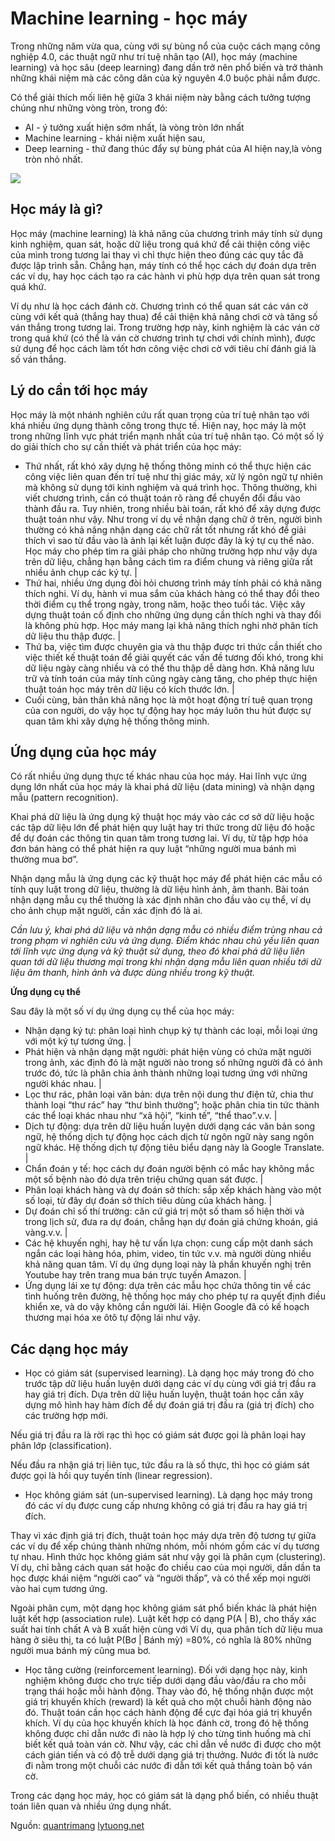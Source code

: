 # Machine learning  - học máy

Trong những năm vừa qua, cùng với sự bùng nổ của cuộc cách mạng công nghiệp 4.0, các thuật ngữ như trí tuệ nhân tạo (AI), học máy (machine learning) và học sâu (deep learning) đang dần trở nên phổ biến và trở thành những khái niệm mà các công dân của kỷ nguyên 4.0 buộc phải nắm được.

Có thể giải thích mối liên hệ giữa 3 khái niệm này bằng cách tưởng tượng chúng như những vòng tròn, trong đó:
-  AI - ý tưởng xuất hiện sớm nhất, là vòng tròn lớn nhất
- Machine learning - khái niệm xuất hiện sau,
- Deep learning - thứ đang thúc đẩy sự bùng phát của AI hiện nay,là vòng tròn nhỏ nhất.

![](/pictures/phan-biet-ai-mc-dl2.jpg)

## Học máy là gì?
Học máy (machine learning) là khả năng của chương trình máy tính sử dụng kinh nghiệm, quan sát, hoặc dữ liệu trong quá khứ để cải thiện công việc của mình trong tương lai thay vì chỉ thực hiện theo đúng các quy tắc đã được lập trình sẵn. Chẳng hạn, máy tính có thể học cách dự đoán dựa trên các ví dụ, hay học cách tạo ra các hành vi phù hợp dựa trên quan sát trong quá khứ.

Ví dụ như là học cách đánh cờ. Chương trình có thể quan sát các ván cờ cùng với kết quả (thắng hay thua) để cải thiện khả năng chơi cờ và tăng số ván thắng trong tương lai. Trong trường hợp này, kinh nghiệm là các ván cờ trong quá khứ (có thể là ván cờ chương trình tự chơi với chính mình), được sử dụng để học cách làm tốt hơn công việc chơi cờ với tiêu chí đánh giá là số ván thắng.

## Lý do cần tới học máy
Học máy là một nhánh nghiên cứu rất quan trọng của trí tuệ nhân tạo với khá nhiều ứng dụng thành công trong thực tế. Hiện nay, học máy là một trong những lĩnh vực phát triển mạnh nhất của trí tuệ nhân tạo. Có một số lý do giải thích cho sự cần thiết và phát triển của học máy:

- Thứ nhất, rất khó xây dựng hệ thống thông minh có thể thực hiện các công việc liên quan đến trí tuệ như thị giác máy, xử lý ngôn ngữ tự nhiên mà không sử dụng tới kinh nghiệm và quá trình học. Thông thường, khi viết chương trình, cần có thuật toán rõ ràng để chuyển đổi đầu vào thành đầu ra. Tuy nhiên, trong nhiều bài toán, rất khó để xây dựng được thuật toán như vậy. Như trong ví dụ về nhận dạng chữ ở trên, người bình thường có khả năng nhận dạng các chữ rất tốt nhưng rất khó để giải thích vì sao từ đầu vào là ảnh lại kết luận được đây là ký tự cụ thể nào. Học máy cho phép tìm ra giải pháp cho những trường hợp như vậy dựa trên dữ liệu, chẳng hạn bằng cách tìm ra điểm chung và riêng giữa rất nhiều ảnh chụp các ký tự.
|
- Thứ hai, nhiều ứng dụng đòi hỏi chương trình máy tính phải có khả năng thích nghi. Ví dụ, hành vi mua sắm của khách hàng có thể thay đổi theo thời điểm cụ thể trong ngày, trong năm, hoặc theo tuổi tác. Việc xây dựng thuật toán cố định cho những ứng dụng cần thích nghi và thay đổi là không phù hợp. Học máy mang lại khả năng thích nghi nhờ phân tích dữ liệu thu thập được.
|
- Thứ ba, việc tìm được chuyên gia và thu thập được tri thức cần thiết cho việc thiết kế thuật toán để giải quyết các vấn đề tương đối khó, trong khi dữ liệu ngày càng nhiều và có thể thu thập dễ dàng hơn. Khả năng lưu trữ và tính toán của máy tính cũng ngày càng tăng, cho phép thực hiện thuật toán học máy trên dữ liệu có kích thước lớn.
|
- Cuối cùng, bản thân khả năng học là một hoạt động trí tuệ quan trọng của con người, do vậy học tự động hay học máy luôn thu hút được sự quan tâm khi xây dựng hệ thống thông minh.

## Ứng dụng của học máy
Có rất nhiều ứng dụng thực tế khác nhau của học máy. Hai lĩnh vực ứng dụng lớn nhất của học máy là khai phá dữ liệu (data mining) và nhận dạng mẫu (pattern recognition).

Khai phá dữ liệu là ứng dụng kỹ thuật học máy vào các cơ sở dữ liệu hoặc các tập dữ liệu lớn để phát hiện quy luật hay tri thức trong dữ liệu đó hoặc để dự đoán các thông tin quan tâm trong tương lai. Ví dụ, từ tập hợp hóa đơn bán hàng có thể phát hiện ra quy luật “những người mua bánh mì thường mua bơ”.

Nhận dạng mẫu là ứng dụng các kỹ thuật học máy để phát hiện các mẫu có tính quy luật trong dữ liệu, thường là dữ liệu hình ảnh, âm thanh. Bài toán nhận dạng mẫu cụ thể thường là xác định nhãn cho đầu vào cụ thể, ví dụ cho ảnh chụp mặt người, cần xác định đó là ai.

_Cần lưu ý, khai phá dữ liệu và nhận dạng mẫu có nhiều điểm trùng nhau cả trong phạm vi nghiên cứu và ứng dụng. Điểm khác nhau chủ yếu liên quan tới lĩnh vực ứng dụng và kỹ thuật sử dụng, theo đó khai phá dữ liệu liên quan tới dữ liệu thương mại trong khi nhận dạng mẫu liên quan nhiều tới dữ liệu âm thanh, hình ảnh và được dùng nhiều trong kỹ thuật._

__Ứng dụng cụ thể__

Sau đây là một số ví dụ ứng dụng cụ thể của học máy:

- Nhận dạng ký tự: phân loại hình chụp ký tự thành các loại, mỗi loại ứng với một ký tự tương ứng.
|
- Phát hiện và nhận dạng mặt người: phát hiện vùng có chứa mặt người trong ảnh, xác định đó là mặt người nào trong số những người đã có ảnh trước đó, tức là phân chia ảnh thành những loại tương ứng với những người khác nhau.
|
- Lọc thư rác, phân loại văn bản: dựa trên nội dung thư điện tử, chia thư thành loại “thư rác” hay “thư bình thường”; hoặc phân chia tin tức thành các thể loại khác nhau như “xã hội”, “kinh tế”, “thể thao”.v.v.
|
- Dịch tự động: dựa trên dữ liệu huấn luyện dưới dạng các văn bản song ngữ, hệ thống dịch tự động học cách dịch từ ngôn ngữ này sang ngôn ngữ khác. Hệ thống dịch tự động tiêu biểu dạng này là Google Translate.
|
- Chẩn đoán y tế: học cách dự đoán người bệnh có mắc hay không mắc một số bệnh nào đó dựa trên triệu chứng quan sát được.
|
- Phân loại khách hàng và dự đoán sở thích: sắp xếp khách hàng vào một số loại, từ đây dự đoán sở thích tiêu dùng của khách hàng.
|
- Dự đoán chỉ số thí trường: căn cứ giá trị một số tham số hiện thời và trong lịch sử, đưa ra dự đoán, chẳng hạn dự đoán giá chứng khoán, giá vàng.v.v.
|
- Các hệ khuyến nghị, hay hệ tư vấn lựa chọn: cung cấp một danh sách ngắn các loại hàng hóa, phim, video, tin tức v.v. mà người dùng nhiều khả năng quan tâm. Ví dụ ứng dụng loại này là phần khuyến nghị trên Youtube hay trên trang mua bán trực tuyến Amazon.
|
- Ứng dụng lái xe tự động: dựa trên các mẫu học chứa thông tin về các tình huống trên đường, hệ thống học máy cho phép tự ra quyết định điều khiển xe, và do vậy không cần người lái. Hiện Google đã có kế hoạch thương mại hóa xe ôtô tự động lái như vậy.

## Các dạng học máy

* Học có giám sát (supervised learning). Là dạng học máy trong đó cho trước tập dữ liệu huấn luyện dưới dạng các ví dụ cùng với giá trị đầu ra hay giá trị đích. Dựa trên dữ liệu huấn luyện, thuật toán học cần xây dựng mô hình hay hàm đích để dự đoán giá trị đầu ra (giá trị đích) cho các trường hợp mới.

Nếu giá trị đầu ra là rời rạc thì học có giám sát được gọi là phân loại hay phân lớp (classification).

Nếu đầu ra nhận giá trị liên tục, tức đầu ra là số thực, thì học có giám sát được gọi là hồi quy tuyến tính (linear regression). 

* Học không giám sát (un-supervised learning). Là dạng học máy trong đó các ví dụ được cung cấp nhưng không có giá trị đầu ra hay giá trị đích.

Thay vì xác định giá trị đích, thuật toán học máy dựa trên độ tương tự giữa các ví dụ để xếp chúng thành những nhóm, mỗi nhóm gồm các ví dụ tương tự nhau. Hình thức học không giám sát như vậy gọi là phân cụm (clustering). Ví dụ, chỉ bằng cách quan sát hoặc đo chiều cao của mọi người, dần dần ta học được khái niệm “người cao” và “người thấp”, và có thể xếp mọi người vào hai cụm tương ứng.

Ngoài phân cụm, một dạng học không giám sát phổ biến khác là phát hiện luật kết hợp (association rule). Luật kết hợp có dạng P(A | B), cho thấy xác suất hai tính chất A và B xuất hiện cùng với Ví dụ, qua phân tích dữ liệu mua hàng ở siêu thị, ta có luật P(Bơ | Bánh mỳ) =80%, có nghĩa là 80% những người mua bánh mỳ cũng mua bơ.

* Học tăng cường (reinforcement learning). Đối với dạng học này, kinh nghiệm không được cho trực tiếp dưới dạng đầu vào/đầu ra cho mỗi trạng thái hoặc mỗi hành động. Thay vào đó, hệ thống nhận được một giá trị khuyến khích (reward) là kết quả cho một chuỗi hành động nào đó. Thuật toán cần học cách hành động để cực đại hóa giá trị khuyển khích. Ví dụ của học khuyến khích là học đánh cờ, trong đó hệ thống không được chỉ dẫn nước đi nào là hợp lý cho từng tình huống mà chỉ biết kết quả toàn ván cờ. Như vậy, các chỉ dẫn về nước đi được cho một cách gián tiến và có độ trễ dưới dạng giá trị thưởng. Nước đi tốt là nước đi nằm trong một chuỗi các nước đi dẫn tới kết quả thắng toàn bộ ván cờ.

Trong các dạng học máy, học có giám sát là dạng phổ biến, có nhiều thuật toán liên quan và nhiều ứng dụng nhất.

 Nguồn: 
[quantrimang](https://quantrimang.com/lang-cong-nghe/su-khac-biet-giua-ai-hoc-may-va-hoc-sau-157948)
[lytuong.net](https://lytuong.net/hoc-may-machine-learning-la-gi/)